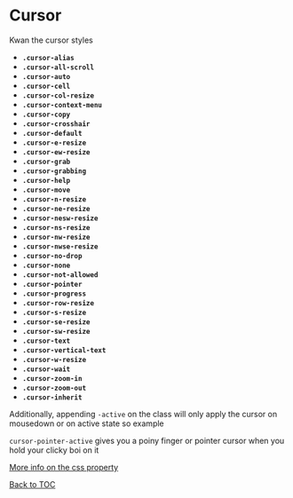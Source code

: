 # Cursor

Kwan the cursor styles

*	**`.cursor-alias`**
*	**`.cursor-all-scroll`**
*	**`.cursor-auto`**
*	**`.cursor-cell`**
*	**`.cursor-col-resize`**
*	**`.cursor-context-menu`**
*	**`.cursor-copy`**
*	**`.cursor-crosshair`**
*	**`.cursor-default`**
*	**`.cursor-e-resize`**
*	**`.cursor-ew-resize`**
*	**`.cursor-grab`**
*	**`.cursor-grabbing`**
*	**`.cursor-help`**
*	**`.cursor-move`**
*	**`.cursor-n-resize`**
*	**`.cursor-ne-resize`**
*	**`.cursor-nesw-resize`**
*	**`.cursor-ns-resize`**
*	**`.cursor-nw-resize`**
*	**`.cursor-nwse-resize`**
*	**`.cursor-no-drop`**
*	**`.cursor-none`**
*	**`.cursor-not-allowed`**
*	**`.cursor-pointer`**
*	**`.cursor-progress`**
*	**`.cursor-row-resize`**
*	**`.cursor-s-resize`**
*	**`.cursor-se-resize`**
*	**`.cursor-sw-resize`**
*	**`.cursor-text`**
*	**`.cursor-vertical-text`**
*	**`.cursor-w-resize`**
*	**`.cursor-wait`**
*	**`.cursor-zoom-in`**
*	**`.cursor-zoom-out`**
*	**`.cursor-inherit`**

Additionally, appending `-active` on the class will only apply the cursor on mousedown or on active state so example

`cursor-pointer-active` gives you a poiny finger or pointer cursor when you hold your clicky boi on it


[More info on the css property](https://developer.mozilla.org/en-US/docs/Web/CSS/cursor)


[Back to TOC](../../../readme.md)
